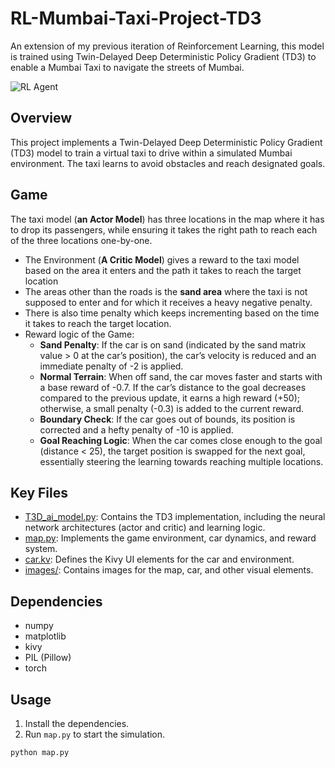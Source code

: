 # RL-Mumbai-Taxi-Project-TD3

An extension of my previous iteration of Reinforcement Learning, this model is trained using Twin-Delayed Deep Deterministic Policy Gradient (TD3) to enable a Mumbai Taxi to navigate the streets of Mumbai.

![RL Agent](images/running_image.png)

## Overview

This project implements a Twin-Delayed Deep Deterministic Policy Gradient (TD3) model to train a virtual taxi to drive within a simulated Mumbai environment. The taxi learns to avoid obstacles and reach designated goals.

## Game

The taxi model (**an Actor Model**) has three locations in the map where it has to drop its passengers, while ensuring it takes the right path to reach each of the three locations one-by-one.
- The Environment (**A Critic Model**) gives a reward to the taxi model based on the area it enters and the path it takes to reach the target location
- The areas other than the roads is the **sand area** where the taxi is not supposed to enter and for which it receives a heavy negative penalty.
- There is also time penalty which keeps incrementing based on the time it takes to reach the target location.
- Reward logic of the Game:
    - **Sand Penalty**:
        If the car is on sand (indicated by the sand matrix value > 0 at the car’s position), the car’s velocity is reduced and an immediate penalty of -2 is applied.
    - **Normal Terrain**:
        When off sand, the car moves faster and starts with a base reward of -0.7. If the car’s distance to the goal decreases compared to the previous update, it earns a high reward (+50); otherwise, a small penalty (-0.3) is added to the current reward.
    - **Boundary Check**:
        If the car goes out of bounds, its position is corrected and a hefty penalty of -10 is applied.
    - **Goal Reaching Logic**:
        When the car comes close enough to the goal (distance < 25), the target position is swapped for the next goal, essentially steering the learning towards reaching multiple locations.

## Key Files

-   [T3D_ai_model.py](T3D_ai_model.py): Contains the TD3 implementation, including the neural network architectures (actor and critic) and learning logic.
-   [map.py](map.py): Implements the game environment, car dynamics, and reward system.
-   [car.kv](car.kv): Defines the Kivy UI elements for the car and environment.
-   [images/](images/): Contains images for the map, car, and other visual elements.

## Dependencies

-   numpy
-   matplotlib
-   kivy
-   PIL (Pillow)
-   torch

## Usage

1.  Install the dependencies.
2.  Run `map.py` to start the simulation.

```sh
python map.py
```
